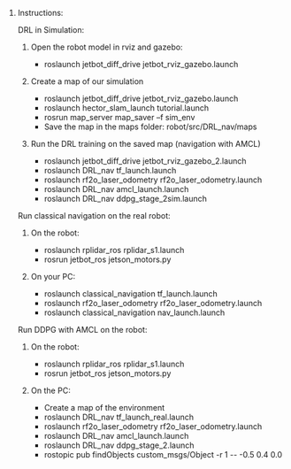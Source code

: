 1. Instructions:

   DRL in Simulation:

   1. Open the robot model in rviz     and gazebo:

      - roslaunch jetbot_diff_drive      jetbot_rviz_gazebo.launch

   2. Create a map of our     simulation
      - roslaunch jetbot_diff_drive      jetbot_rviz_gazebo.launch
      - roslaunch hector_slam_launch      tutorial.launch
      - rosrun map_server map_saver      –f sim_env
      - Save the map in the maps      folder: robot/src/DRL_nav/maps

   4. Run the DRL training on the saved map (navigation with AMCL)
      - roslaunch jetbot_diff_drive      jetbot_rviz_gazebo_2.launch
      - roslaunch DRL_nav      tf_launch.launch
      - roslaunch      rf2o_laser_odometry rf2o_laser_odometry.launch
      - roslaunch DRL_nav      amcl_launch.launch
      - roslaunch DRL_nav      ddpg_stage_2sim.launch

    

   Run classical navigation on the real robot:

   1. On the robot:
      - roslaunch rplidar_ros      rplidar_s1.launch
      - rosrun jetbot_ros      jetson_motors.py

   3. On your PC:
      - roslaunch      classical_navigation tf_launch.launch
      - roslaunch      rf2o_laser_odometry rf2o_laser_odometry.launch
      - roslaunch      classical_navigation nav_launch.launch

    

   Run DDPG with AMCL on the robot:

   1. On the robot:
      - roslaunch rplidar_ros      rplidar_s1.launch
      - rosrun jetbot_ros      jetson_motors.py

   3. On the PC:
      - Create a map of the      environment
      - roslaunch DRL_nav      tf_launch_real.launch
      - roslaunch      rf2o_laser_odometry rf2o_laser_odometry.launch
      - roslaunch DRL_nav      amcl_launch.launch
      - roslaunch DRL_nav      ddpg_stage_2.launch
      - rostopic pub findObjects      custom_msgs/Object -r 1 -- -0.5 0.4 0.0
